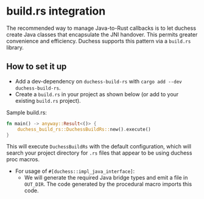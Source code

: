 # build.rs integration

The recommended way to manage Java-to-Rust callbacks is to let duchess create Java classes that encapsulate the JNI handover.
This permits greater convenience and efficiency.
Duchess supports this pattern via a `build.rs` library.

## How to set it up

* Add a dev-dependency on `duchess-build-rs` with `cargo add --dev duchess-build-rs`.
* Create a `build.rs` in your project as shown below (or add to your existing `build.rs` project).

Sample build.rs:

```rust
fn main() -> anyway::Result<()> {
    duchess_build_rs::DuchessBuildRs::new().execute()
}
```

This will execute `DuchessBuildRs` with the default configuration, which will search your project directory for `.rs` files that appear to be using duchess proc macros.

* For usage of `#[duchess::impl_java_interface]`:
    * We will generate the required Java bridge types and emit a file in `OUT_DIR`. The code generated by the procedural macro imports this code.

